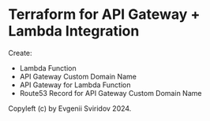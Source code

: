 # Terraform for API Gateway + Lambda Integration
Create:
* Lambda Function
* API Gateway Custom Domain Name
* API Gateway for Lambda Function
* Route53 Record for API Gateway Custom Domain Name

Copyleft (c) by Evgenii Sviridov 2024.
